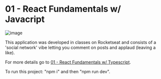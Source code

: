 # 01 - React Fundamentals w/ Javacript
![image](https://user-images.githubusercontent.com/90613379/196823353-f64d1bdf-3b2b-49fc-90cc-f3d0bb109826.png)

This application was developed in classes on Rocketseat and consists of a 'social network' vibe letting you comment on posts and applaud (leaving a like).

For more details go to <a href="https://github.com/dmeneres/ignite22.1-01-fundamentals-reactjs-ts">01 - React Fundamentals w/ Typescript</a>.

To run this project: "npm i" and then "npm run dev".

